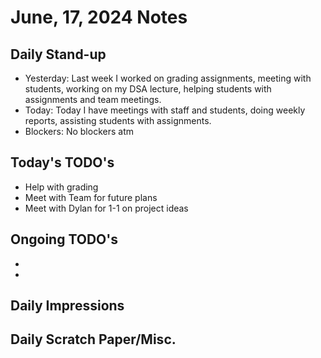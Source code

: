 # June, 17, 2024 Notes



## Daily Stand-up

* Yesterday: Last week I worked on grading assignments, meeting with students, working on my DSA lecture, helping students with assignments and team meetings. 
* Today: Today I have meetings with staff and students, doing weekly reports, assisting students with assignments. 
* Blockers: No blockers atm

## Today's TODO's
 - Help with grading
 - Meet with Team for future plans 
 - Meet with Dylan for 1-1 on project ideas


## Ongoing TODO's
 - 
 - 


## Daily Impressions




## Daily Scratch Paper/Misc. 
